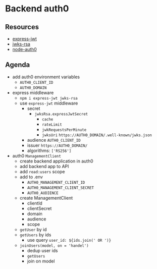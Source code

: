 # Backend auth0

## Resources

* [express-jwt](https://github.com/auth0/express-jwt)
* [jwks-rsa](https://github.com/auth0/node-jwks-rsa)
* [node-auth0](https://github.com/auth0/node-auth0)

## Agenda

* add auth0 environment variables
  * `AUTH0_CLIENT_ID`
  * `AUTH0_DOMAIN`
* express middleware
  * `npm i express-jwt jwks-rsa`
  * use `express-jwt` middleware
    * secret
      * `jwksRsa.expressJwtSecret`
        * `cache`
        * `rateLimit`
        * `jwkRequestsPerMinute`
        * `jwksUri`
          `https://AUTH0_DOMAIN/.well-known/jwks.json`
    * audience `AUTH0_CLIENT_ID`
    * issuer `https://AUTH0_DOMAIN/`
    * algorithms: `['RS256']`
* auth0 `ManagementClient`
  * create backend application in auth0
  * add backend app to API
  * add `read:users` scope
  * add to .env
    * `AUTH0_MANAGEMENT_CLIENT_ID`
    * `AUTH0_MANAGEMENT_CLIENT_SECRET`
    * `AUTH0_AUDIENCE`
  * create ManagementClient
    * clientId
    * clientSecret
    * domain
    * audience
    * scope
  * `getUser` by id
  * `getUsers` by ids
    * use query `user_id: ${ids.join(' OR ')}`
  * `joinUsers(model, on = 'handel')`
    * dedup user ids
    * `getUsers`
    * join on model
